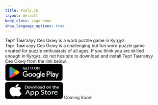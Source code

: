 ```yaml
---
title: Puzly.Co
layout: default
body_class: page-home
show_language_options: true
---
```


<section class="section download-section">
	<div class="container">
		<div class="section-content">
			<div class="section-title">
				<span>Төрт Тамгалуу Сөз Оюну</span> is a word puzzle game in Kyrgyz.
			</div>
			<div class="section-text">
				<span>Төрт Тамгалуу Сөз Оюну</span> is a challenging but fun word puzzle game created for puzzle enthusiasts of all ages. If you think you are skilled enough in Kyrgyz, do not hesitate to download and install <span>Төрт Тамгалуу Сөз Оюну</span> from the link below.
			</div>
			<div class="section-badge">
				<a href="https://play.google.com/store/apps/details?id=co.puzly.ttso" target="_blank"><img alt="Get it on Google Play" id="logo-img" width="188" height="56" src="/images/google-play-badge-en.png" /></a>
				<div class="app-badge-container">
					<img alt="Get it on App Store" id="logo-img" width="188" height="56" src="/images/app-store-badge-en.png" />
					<span>Coming Soon!</span>
				</div>
			</div>
		</div>
	</div>
</section>
